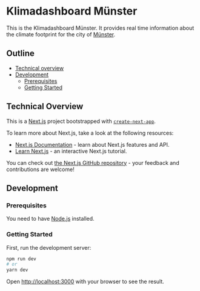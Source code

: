# Klimadashboard Münster

This is the Klimadashboard Münster. It provides real time information about the climate footprint for the city of [Münster](https://en.wikipedia.org/wiki/M%C3%BCnster).

## Outline

- [Technical overview](#technical-overview)
- [Development](#development)
  - [Prerequisites](#prerequisites)
  - [Getting Started](#getting-started)

## Technical Overview

This is a [Next.js](https://nextjs.org/) project bootstrapped with [`create-next-app`](https://github.com/vercel/next.js/tree/canary/packages/create-next-app).

To learn more about Next.js, take a look at the following resources:

- [Next.js Documentation](https://nextjs.org/docs) - learn about Next.js features and API.
- [Learn Next.js](https://nextjs.org/learn) - an interactive Next.js tutorial.

You can check out [the Next.js GitHub repository](https://github.com/vercel/next.js/) - your feedback and contributions are welcome!

## Development

### Prerequisites

You need to have [Node.js](https://nodejs.org/en/) installed.

### Getting Started

First, run the development server:

```bash
npm run dev
# or
yarn dev
```

Open [http://localhost:3000](http://localhost:3000) with your browser to see the result.

